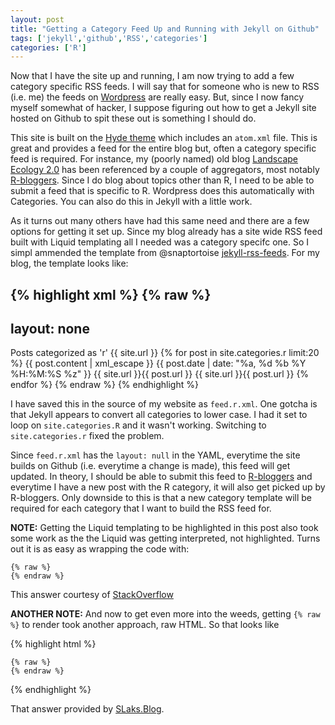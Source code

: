 ```yaml
---
layout: post
title: "Getting a Category Feed Up and Running with Jekyll on Github"
tags: ['jekyll','github','RSS','categories']
categories: ['R']
---
```


Now that I have the site up and running, I am now trying to add a few category specific RSS feeds.  I will say that for someone who is new to RSS (i.e. me) the feeds on [Wordpress](http://wordpress.com) are really easy.  But, since I now fancy myself somewhat of hacker, I suppose figuring out how to get a Jekyll site hosted on Github to spit these out is something I should do.

This site is built on the [Hyde theme](http://andhyde.com/) which includes an `atom.xml` file. This is great and provides a feed for the entire blog but, often a category specific feed is required.  For instance, my (poorly named) old blog [Landscape Ecology 2.0](http://landeco2point0.wordpress.com/) has been referenced by a couple of aggregators, most notably [R-bloggers](http://www.r-bloggers.com/).  Since I do blog about topics other than R, I need to be able to submit a feed that is specific to R.  Wordpress does this automatically with Categories.  You can also do this in Jekyll with a little work.

As it turns out many others have had this same need and there are a few options for getting it set up.  Since my blog already has a site wide RSS feed built with Liquid templating all I needed was a category specifc one.  So I simpl ammended the template from  @snaptortoise [jekyll-rss-feeds](https://github.com/snaptortoise/jekyll-rss-feeds).  For my blog, the template looks like:

{% highlight xml %}
{% raw %}
---
layout: none
---
<?xml version="1.0" encoding="UTF-8"?>
<rss version="2.0" xmlns:atom="http://www.w3.org/2005/Atom">
  <channel>
  	<title>{{ site.title | xml_escape }} - r</title>
		<description>Posts categorized as 'r'</description>
		<link>{{ site.url }}</link>
		<atom:link href="{{ site.url }}/feed.r.xml" rel="self" type="application/rss+xml" />
    {% for post in site.categories.r limit:20 %}
      <item>
        <title>{{ post.title | xml_escape }}</title>
        <description>{{ post.content | xml_escape }}</description>
        <pubDate>{{ post.date | date: "%a, %d %b %Y %H:%M:%S %z" }}</pubDate>
        <link>{{ site.url }}{{ post.url }}</link>
        <guid isPermaLink="true">{{ site.url }}{{ post.url }}</guid>
      </item>
    {% endfor %}
	</channel>
</rss>
{% endraw %}
{% endhighlight %}

I have saved this in the source of my website as `feed.r.xml`.  One gotcha is that Jekyll appears to convert all categories to lower case.  I had it set to loop on `site.categories.R` and it wasn't working.  Switching to `site.categories.r` fixed the problem.  

Since `feed.r.xml` has the `layout: null` in the YAML, everytime the site builds on Github (i.e. everytime a change is made), this feed will get updated.  In theory, I should be able to submit this feed to [R-bloggers](http://www.r-bloggers.com/add-your-blog/) and everytime I have a new post with the R category, it will also get picked up by R-bloggers.  Only downside to this is that a new category template will be required for each category that I want to build the RSS feed for.  

**NOTE:** Getting the Liquid templating to be highlighted in this post also took some work as the the Liquid was getting interpreted, not highlighted.  Turns out it is as easy as wrapping the code with:
<p>
  <code>&#123;% raw %}</code>
  <br>
  <code>&#123;% endraw %}</code>
</p> 

This answer courtesy of [StackOverflow](http://stackoverflow.com/questions/20568396/how-to-use-jekyll-code-in-inline-code-highlighting)

**ANOTHER NOTE:**
And now to get even more into the weeds, getting <code>&#123;% raw %}</code> to render took another approach, raw HTML.  So that looks like

{% highlight html %}
<p>
  <code>&#123;% raw %}</code>
  <br>
  <code>&#123;% endraw %}</code>
</p> 
{% endhighlight %}

That answer provided by
[SLaks.Blog](http://blog.slaks.net/2013-06-09/writing-about-jekyll-in-jekyll/).


